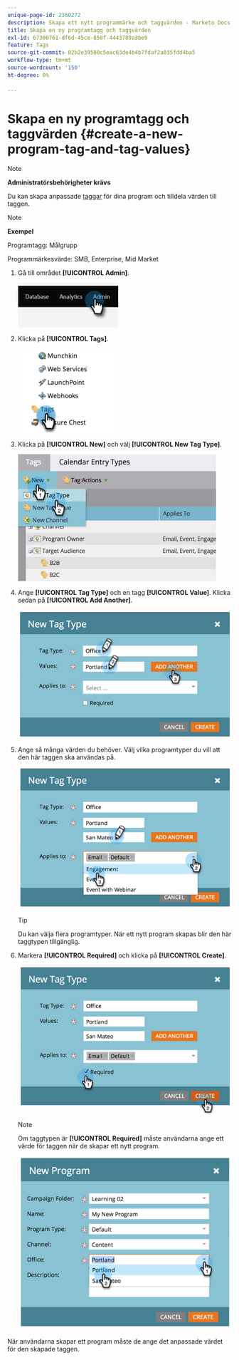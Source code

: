 ```yaml
---
unique-page-id: 2360272
description: Skapa ett nytt programmärke och taggvärden - Marketo Docs - Produktdokumentation
title: Skapa en ny programtagg och taggvärden
exl-id: 67300761-df6d-45ce-850f-4443789a3be9
feature: Tags
source-git-commit: 02b2e39580c5eac63de4b4b7fdaf2a835fdd4ba5
workflow-type: tm+mt
source-wordcount: '150'
ht-degree: 0%

---
```


# Skapa en ny programtagg och taggvärden {#create-a-new-program-tag-and-tag-values}

>[!NOTE]
>
>**Administratörsbehörigheter krävs**

Du kan skapa anpassade [taggar](/help/marketo/product-docs/core-marketo-concepts/programs/working-with-programs/understanding-tags.md) för dina program och tilldela värden till taggen.

>[!NOTE]
>
>**Exempel**
>
>Programtagg: Målgrupp
>
>Programmärkesvärde: SMB, Enterprise, Mid Market

1. Gå till området **[!UICONTROL Admin]**.

   ![](assets/create-a-new-program-tag-and-tag-values-1.png)

1. Klicka på **[!UICONTROL Tags]**.

   ![](assets/create-a-new-program-tag-and-tag-values-2.png)

1. Klicka på **[!UICONTROL New]** och välj **[!UICONTROL New Tag Type]**.

   ![](assets/create-a-new-program-tag-and-tag-values-3.png)

1. Ange **[!UICONTROL Tag Type]** och en tagg **[!UICONTROL Value]**. Klicka sedan på **[!UICONTROL Add Another]**.

   ![](assets/create-a-new-program-tag-and-tag-values-4.png)

1. Ange så många värden du behöver. Välj vilka programtyper du vill att den här taggen ska användas på.

   ![](assets/create-a-new-program-tag-and-tag-values-5.png)

   >[!TIP]
   >
   >Du kan välja flera programtyper. När ett nytt program skapas blir den här taggtypen tillgänglig.

1. Markera **[!UICONTROL Required]** och klicka på **[!UICONTROL Create]**.

   ![](assets/create-a-new-program-tag-and-tag-values-6.png)

   >[!NOTE]
   >
   >Om taggtypen är **[!UICONTROL Required]** måste användarna ange ett värde för taggen när de skapar ett nytt program.

   ![](assets/create-a-new-program-tag-and-tag-values-7.png)

När användarna skapar ett program måste de ange det anpassade värdet för den skapade taggen.
